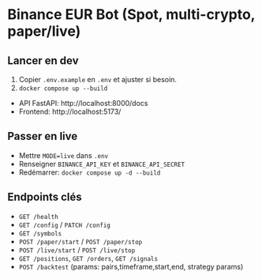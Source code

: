 # Binance EUR Bot (Spot, multi-crypto, paper/live)

## Lancer en dev
1) Copier `.env.example` en `.env` et ajuster si besoin.
2) `docker compose up --build`

- API FastAPI: http://localhost:8000/docs
- Frontend: http://localhost:5173/

## Passer en live
- Mettre `MODE=live` dans `.env`
- Renseigner `BINANCE_API_KEY` et `BINANCE_API_SECRET`
- Redémarrer: `docker compose up -d --build`

## Endpoints clés
- `GET /health`
- `GET /config` / `PATCH /config`
- `GET /symbols`
- `POST /paper/start` / `POST /paper/stop`
- `POST /live/start` / `POST /live/stop`
- `GET /positions`, `GET /orders`, `GET /signals`
- `POST /backtest` (params: pairs,timeframe,start,end, strategy params)
